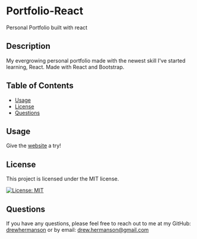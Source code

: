 # Portfolio-React
Personal Portfolio built with react

## Description
My evergrowing personal portfolio made with the newest skill I've started learning, React. Made with React and Bootstrap.

## Table of Contents
- [Usage](#usage)
- [License](#license)
- [Questions](#questions)

## Usage
Give the [website](https://main--willowy-lamington-94679b.netlify.app/) a try!

## License
This project is licensed under the MIT license.

[![License: MIT](https://img.shields.io/badge/License-MIT-yellow.svg)](https://opensource.org/licenses/MIT)

## Questions
If you have any questions, please feel free to reach out to me at my GitHub: [drewhermanson](https://github.com/drewhermanson)
or by email: drew.hermanson@gmail.com
